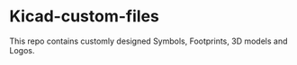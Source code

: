 # Kicad-custom-files
This repo contains customly designed Symbols, Footprints, 3D models and Logos.
